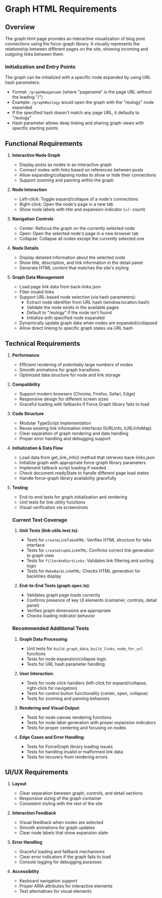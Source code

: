 # Graph HTML Requirements

## Overview

The graph.html page provides an interactive visualization of blog post connections using the force-graph library. It visually represents the relationship between different pages on the site, showing incoming and outgoing links between them.

### Initialization and Entry Points

The graph can be initialized with a specific node expanded by using URL hash parameters:

- Format: `/graph#pagename` (where "pagename" is the page URL without the leading "/")
- Example: `/graph#eulogy` would open the graph with the "/eulogy" node expanded
- If the specified hash doesn't match any page URL, it defaults to "/eulogy"
- Hash parameter allows deep linking and sharing graph views with specific starting points

## Functional Requirements

1. **Interactive Node Graph**

   - Display posts as nodes in an interactive graph
   - Connect nodes with links based on references between posts
   - Allow expanding/collapsing nodes to show or hide their connections
   - Support zooming and panning within the graph

2. **Node Interaction**

   - Left-click: Toggle expand/collapse of a node's connections
   - Right-click: Open the node's page in a new tab
   - Show node labels with title and expansion indicator (+/- count)

3. **Navigation Controls**

   - Center: Refocus the graph on the currently selected node
   - Open: Open the selected node's page in a new browser tab
   - Collapse: Collapse all nodes except the currently selected one

4. **Node Details**

   - Display detailed information about the selected node
   - Show title, description, and link information in the detail panel
   - Generate HTML content that matches the site's styling

5. **Graph Data Management**
   - Load page link data from back-links.json
   - Filter invalid links
   - Support URL-based node selection (via hash parameters):
     - Extract node identifier from URL hash (window.location.hash)
     - Validate the node exists in the available pages
     - Default to "/eulogy" if the node isn't found
     - Initialize with specified node expanded
   - Dynamically update graph data when nodes are expanded/collapsed
   - Allow direct linking to specific graph states via URL hash

## Technical Requirements

1. **Performance**

   - Efficient rendering of potentially large numbers of nodes
   - Smooth animations for graph transitions
   - Optimized data structure for node and link storage

2. **Compatibility**

   - Support modern browsers (Chrome, Firefox, Safari, Edge)
   - Responsive design for different screen sizes
   - Graceful loading with fallbacks if Force Graph library fails to load

3. **Code Structure**

   - Modular TypeScript implementation
   - Reuse existing link information interfaces (IURLInfo, IURLInfoMap)
   - Clear separation of graph rendering and data handling
   - Proper error handling and debugging support

4. **Initialization & Data Flow**

   - Load data from get_link_info() method that retrieves back-links.json
   - Initialize graph with appropriate force-graph library parameters
   - Implement fallback script loading if needed
   - Check document.readyState to handle different page load states
   - Handle force-graph library availability gracefully

5. **Testing**

   - End-to-end tests for graph initialization and rendering
   - Unit tests for link utility functions
   - Visual verification via screenshots

   ### Current Test Coverage

   1. **Unit Tests (link-utils.test.ts)**:

      - Tests for `createLinkTabsHTML`: Verifies HTML structure for tabs interface
      - Tests for `createGraphLinkHTML`: Confirms correct link generation to graph view
      - Tests for `filterAndSortLinks`: Validates link filtering and sorting logic
      - Tests for `MakeBackLinkHTML`: Checks HTML generation for backlinks display

   2. **End-to-End Tests (graph.spec.ts)**:
      - Validates graph page loads correctly
      - Confirms presence of key UI elements (container, controls, detail panel)
      - Verifies graph dimensions are appropriate
      - Checks loading indicator behavior

   ### Recommended Additional Tests

   1. **Graph Data Processing**:

      - Unit tests for `build_graph_data`, `build_links`, `node_for_url` functions
      - Tests for node expansion/collapse logic
      - Tests for URL hash parameter handling

   2. **User Interaction**:

      - Tests for node click handlers (left-click for expand/collapse, right-click for navigation)
      - Tests for control button functionality (center, open, collapse)
      - Tests for zooming and panning behaviors

   3. **Rendering and Visual Output**:

      - Tests for node canvas rendering functions
      - Tests for node label generation with proper expansion indicators
      - Tests for proper centering and focusing on nodes

   4. **Edge Cases and Error Handling**:
      - Tests for ForceGraph library loading issues
      - Tests for handling invalid or malformed link data
      - Tests for recovery from rendering errors

## UI/UX Requirements

1. **Layout**

   - Clear separation between graph, controls, and detail sections
   - Responsive sizing of the graph container
   - Consistent styling with the rest of the site

2. **Interaction Feedback**

   - Visual feedback when nodes are selected
   - Smooth animations for graph updates
   - Clear node labels that show expansion state

3. **Error Handling**

   - Graceful loading and fallback mechanisms
   - Clear error indicators if the graph fails to load
   - Console logging for debugging purposes

4. **Accessibility**
   - Keyboard navigation support
   - Proper ARIA attributes for interactive elements
   - Text alternatives for visual elements
